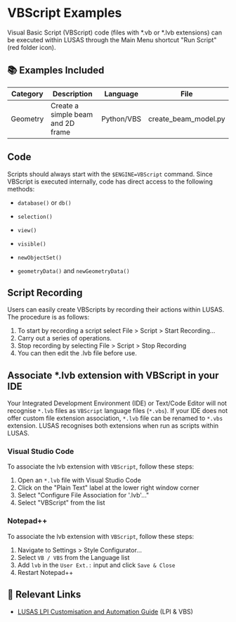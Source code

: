 # VBScript Examples

Visual Basic Script (VBScript) code (files with *.vb or *.lvb extensions) can be executed within LUSAS through the Main Menu shortcut "Run Script" (red folder icon).

## 📚 Examples Included

| Category | Description                       | Language   | File                 |
| -------- | --------------------------------- | ---------- | -------------------- |
| Geometry | Create a simple beam and 2D frame | Python/VBS | create_beam_model.py |

## Code

Scripts should always start with the `$ENGINE=VBScript` command. Since VBScript is executed internally, code has direct access to the following methods:

- `database()` or `db()`

- `selection()`

- `view()`

- `visible()`

- `newObjectSet()`

- `geometryData()` and `newGeometryData()`

## Script Recording

Users can easily create VBScripts by recording their actions within LUSAS. The procedure is as follows:

1. To start by recording a script select File > Script > Start Recording...
2. Carry out a series of operations.
3. Stop recording by selecting File > Script > Stop Recording
4. You can then edit the .lvb file before use.

## Associate *.lvb extension with VBScript in your IDE

Your Integrated Development Environment (IDE) or Text/Code Editor will not recognise `*.lvb` files as `VBScript` language files (`*.vbs`). If your IDE does not offer custom file extension association, `*.lvb` file can be renamed to `*.vbs` extension. LUSAS recognises both extensions when run as scripts within LUSAS.

### Visual Studio Code

To associate the lvb extension with `VBScript`, follow these steps:
1. Open an `*.lvb` file with Visual Studio Code
2. Click on the "Plain Text" label at the lower right window corner
3. Select "Configure File Association for '.lvb'..."
4. Select "VBScript" from the list

### Notepad++

To associate the lvb extension with `VBScript`, follow these steps:
1. Navigate to Settings > Style Configurator...
2. Select `VB / VBS` from the Language list
3. Add `lvb` in the `User Ext.:` input and click `Save & Close`
4. Restart Notepad++

## 🔗 Relevant Links

- [LUSAS LPI Customisation and Automation Guide](https://www.lusas.com/user_area/documentation/V21_1/LPI%20Customisation%20and%20Automation%20Guide.pdf) (LPI & VBS)
